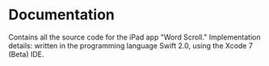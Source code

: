 # Documentation

Contains all the source code for the iPad app "Word Scroll." Implementation details: written in the programming language Swift 2.0, using the Xcode 7 (Beta) IDE.
